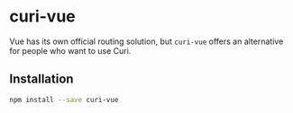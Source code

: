 # curi-vue

Vue has its own official routing solution, but `curi-vue` offers an alternative for people who want to use Curi.

## Installation

```sh
npm install --save curi-vue
```
